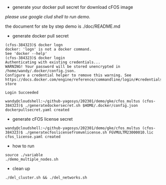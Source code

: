 - generate your docker pull secret for download cFOS image 


*please use google clud shell to run demo.*

the document for ste by step demo is ./doc/README.md

- generate docker pull secret

```
(cfos-384323)$ docker logn
docker: 'logn' is not a docker command.
See 'docker --help'
(cfos-384323)$ docker login
Authenticating with existing credentials...
WARNING! Your password will be stored unencrypted in /home/wandy/.docker/config.json.
Configure a credential helper to remove this warning. See
https://docs.docker.com/engine/reference/commandline/login/#credentials-store

Login Succeeded

wandy@cloudshell:~/github-yagosys/202301/demo/gke/cfos_multus (cfos-384323)$ ./generatedockersecret.sh $HOME/.docker/config.json
dockerpullsecret.yaml created
```

- generate cFOS license secret 
```
wandy@cloudshell:~/github-yagosys/202301/demo/gke/cfos_multus (cfos-384323)$ ./generatecfoslicensefromvmlicense.sh FGVMULTM23000010.lic
cfos_license.yaml created

```
- how to run 

```
source ./variable
./demo_multiple_nodes.sh

```

- clean up

```
./del_cluster.sh && ./del_networks.sh
```
